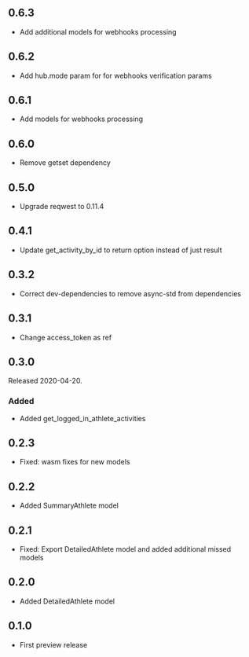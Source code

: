 ## 0.6.3

* Add additional models for webhooks processing

## 0.6.2

* Add hub.mode param for for webhooks verification params

## 0.6.1

* Add models for webhooks processing

## 0.6.0

* Remove getset dependency

## 0.5.0

* Upgrade reqwest to 0.11.4

## 0.4.1

* Update get_activity_by_id to return option instead of just result

## 0.3.2

* Correct dev-dependencies to remove async-std from dependencies

## 0.3.1

* Change access_token as ref

## 0.3.0

Released 2020-04-20.

### Added

* Added get_logged_in_athlete_activities

## 0.2.3

* Fixed: wasm fixes for new models

## 0.2.2

* Added SummaryAthlete model

## 0.2.1

* Fixed: Export DetailedAthlete model and added additional missed models

## 0.2.0

* Added DetailedAthlete model

## 0.1.0

* First preview release
